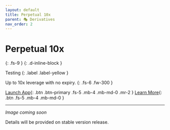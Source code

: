 ```yaml
---
layout: default
title: Perpetual 10x
parent: 🎭 Derivatives
nav_order: 2
---
```


# Perpetual 10x
{: .fs-9 }
{: .d-inline-block }

Testing
{: .label .label-yellow }

Up to 10x leverage with no expiry.
{: .fs-6 .fw-300 }


[Launch App](https://app.octo.fi){: .btn .btn-primary .fs-5 .mb-4 .mb-md-0 .mr-2 } [Learn More](/docs/invest){: .btn .fs-5 .mb-4 .mb-md-0 }

---

*Image coming soon*

Details will be provided on stable version release.
